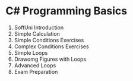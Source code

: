 # C# Programming Basics

1. SoftUni Introduction
2. Simple Calculation
3. Simple Conditions Exercises
4. Complex Conditions Exercises
5. Simple Loops 
6. Drawomg Figures with Loops
7. Advanced Loops
8. Exam Preparation
